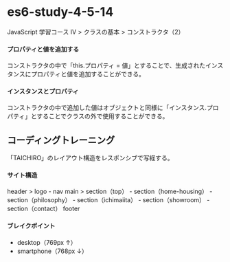 # es6-study-4-5-14
JavaScript 学習コース IV > クラスの基本 > コンストラクタ（2）

#### プロパティと値を追加する
コンストラクタの中で「this.プロパティ = 値」とすることで、生成されたインスタンスにプロパティと値を追加することができる。

#### インスタンスとプロパティ
コンストラクタの中で追加した値はオブジェクトと同様に「インスタンス.プロパティ」とすることでクラスの外で使用することができる。


## コーディングトレーニング
「TAICHIRO」のレイアウト構造をレスポンシブで写経する。

#### サイト構造
header > logo - nav
main > section（top） - section（home-housing） - section（philosophy） - section（ichimaiita） - section（showroom） - section（contact）
footer

#### ブレイクポイント
- desktop（769px ↑）
- smartphone（768px ↓）
